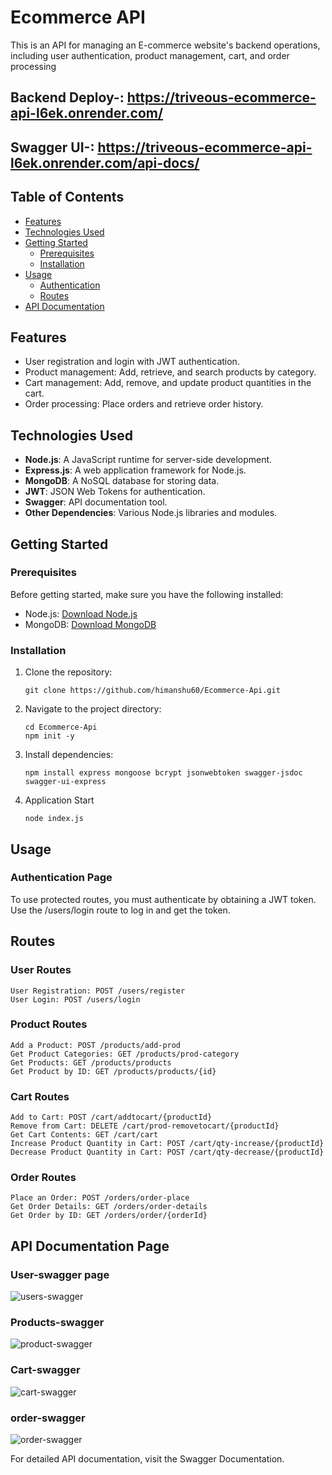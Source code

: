 # Ecommerce API

This is an API for managing an E-commerce website's backend operations, including user authentication, product management, cart, and order processing

## Backend Deploy-: https://triveous-ecommerce-api-l6ek.onrender.com/

## Swagger UI-: https://triveous-ecommerce-api-l6ek.onrender.com/api-docs/

## Table of Contents

- [Features](#features)
- [Technologies Used](#technologies-used)
- [Getting Started](#getting-started)
  - [Prerequisites](#prerequisites)
  - [Installation](#installation)
- [Usage](#usage)
  - [Authentication](#authentication)
  - [Routes](#routes)
- [API Documentation](#api-documentation)

## Features

- User registration and login with JWT authentication.
- Product management: Add, retrieve, and search products by category.
- Cart management: Add, remove, and update product quantities in the cart.
- Order processing: Place orders and retrieve order history.

## Technologies Used

- **Node.js**: A JavaScript runtime for server-side development.
- **Express.js**: A web application framework for Node.js.
- **MongoDB**: A NoSQL database for storing data.
- **JWT**: JSON Web Tokens for authentication.
- **Swagger**: API documentation tool.
- **Other Dependencies**: Various Node.js libraries and modules.

## Getting Started

### Prerequisites

Before getting started, make sure you have the following installed:

- Node.js: [Download Node.js](https://nodejs.org/)
- MongoDB: [Download MongoDB](https://www.mongodb.com/try/download/community)

### Installation

1. Clone the repository:

   ```
   git clone https://github.com/himanshu60/Ecommerce-Api.git
   ```
   
2. Navigate to the project directory:
   ```
   cd Ecommerce-Api
   npm init -y
   ```
   
3. Install dependencies:
   ```
   npm install express mongoose bcrypt jsonwebtoken swagger-jsdoc swagger-ui-express
   ```

4. Application Start
   ```
   node index.js
   ```


## Usage
### Authentication Page
To use protected routes, you must authenticate by obtaining a JWT token. Use the /users/login route to log in and get the token.


## Routes
### User Routes
```
User Registration: POST /users/register
User Login: POST /users/login
```
### Product Routes
```
Add a Product: POST /products/add-prod
Get Product Categories: GET /products/prod-category
Get Products: GET /products/products
Get Product by ID: GET /products/products/{id}
```
### Cart Routes
```
Add to Cart: POST /cart/addtocart/{productId}
Remove from Cart: DELETE /cart/prod-removetocart/{productId}
Get Cart Contents: GET /cart/cart
Increase Product Quantity in Cart: POST /cart/qty-increase/{productId}
Decrease Product Quantity in Cart: POST /cart/qty-decrease/{productId}
```

### Order Routes
```
Place an Order: POST /orders/order-place
Get Order Details: GET /orders/order-details
Get Order by ID: GET /orders/order/{orderId}
```
## API Documentation Page
### User-swagger page

![users-swagger](https://github.com/himanshu60/Ecommerce-API/assets/65457075/d9a43f6d-7365-4e43-8404-4f9e8b41ff3e)

### Products-swagger

![product-swagger](https://github.com/himanshu60/Ecommerce-API/assets/65457075/3b2ea569-67e0-47da-960a-f1c4e57e2d9e)

### Cart-swagger

![cart-swagger](https://github.com/himanshu60/Ecommerce-API/assets/65457075/a1516508-8dd2-4a19-a95d-b06a4196c738)

### order-swagger
![order-swagger](https://github.com/himanshu60/Ecommerce-API/assets/65457075/ced3481f-0600-4554-b4f7-1eecc0af0e75)



For detailed API documentation, visit the Swagger Documentation.
